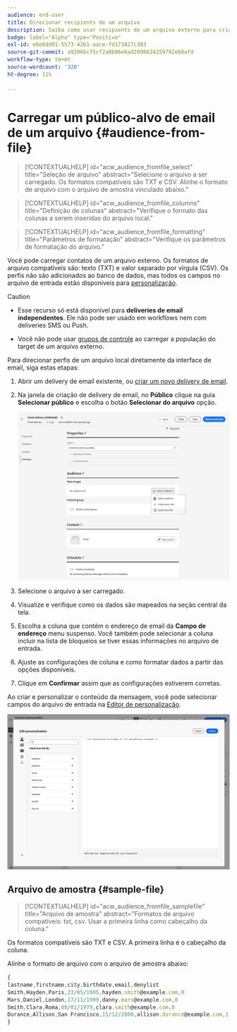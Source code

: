 ```yaml
---
audience: end-user
title: Direcionar recipients de um arquivo
description: Saiba como usar recipients de um arquivo externo para criar seu público-alvo de email
badge: label="Alpha" type="Positive"
exl-id: e6e0dd01-5573-4261-aace-fd173827c383
source-git-commit: a92066cf5cf2a8b86ebad2098624259792eb8afd
workflow-type: tm+mt
source-wordcount: '320'
ht-degree: 11%

---
```


# Carregar um público-alvo de email de um arquivo {#audience-from-file}

>[!CONTEXTUALHELP]
>id="acw_audience_fromfile_select"
>title="Seleção de arquivo"
>abstract="Selecione o arquivo a ser carregado. Os formatos compatíveis são TXT e CSV. Alinhe o formato de arquivo com o arquivo de amostra vinculado abaixo."

>[!CONTEXTUALHELP]
>id="acw_audience_fromfile_columns"
>title="Definição de colunas"
>abstract="Verifique o formato das colunas a serem inseridas do arquivo local."

>[!CONTEXTUALHELP]
>id="acw_audience_fromfile_formatting"
>title="Parâmetros de formatação"
>abstract="Verifique os parâmetros de formatação do arquivo."

Você pode carregar contatos de um arquivo externo. Os formatos de arquivo compatíveis são: texto (TXT) e valor separado por vírgula (CSV). Os perfis não são adicionados ao banco de dados, mas todos os campos no arquivo de entrada estão disponíveis para [personalização](../personalization/gs-personalization.md).

>[!CAUTION]
>
>* Esse recurso só está disponível para **deliveries de email independentes**. Ele não pode ser usado em workflows nem com deliveries SMS ou Push.
>
>* Você não pode usar [grupos de controle](control-group.md) ao carregar a população do target de um arquivo externo.



Para direcionar perfis de um arquivo local diretamente da interface de email, siga estas etapas:

1. Abrir um delivery de email existente, ou [criar um novo delivery de email](../email/create-email.md).
1. Na janela de criação de delivery de email, no **Público** clique na guia **Selecionar público** e escolha o botão **Selecionar do arquivo** opção.

   ![](assets/select-from-file.png)

1. Selecione o arquivo a ser carregado.
1. Visualize e verifique como os dados são mapeados na seção central da tela.
1. Escolha a coluna que contém o endereço de email da **Campo de endereço** menu suspenso. Você também pode selecionar a coluna incluir na lista de bloqueios se tiver essas informações no arquivo de entrada.
1. Ajuste as configurações de coluna e como formatar dados a partir das opções disponíveis.
1. Clique em **Confirmar** assim que as configurações estiverem corretas.

Ao criar e personalizar o conteúdo da mensagem, você pode selecionar campos do arquivo de entrada na [Editor de personalização](../personalization/gs-personalization.md).

![](assets/select-external-perso.png)


## Arquivo de amostra {#sample-file}

>[!CONTEXTUALHELP]
>id="acw_audience_fromfile_samplefile"
>title="Arquivo de amostra"
>abstract="Formatos de arquivo compatíveis: txt, csv. Usar a primeira linha como cabeçalho da coluna."

Os formatos compatíveis são TXT e CSV. A primeira linha é o cabeçalho da coluna.

Alinhe o formato de arquivo com o arquivo de amostra abaixo:

```javascript
{
lastname,firstname,city,birthdate,email,denylist
Smith,Hayden,Paris,23/05/1985,hayden.smith@example.com,0
Mars,Daniel,London,17/11/1999,danny.mars@example.com,0
Smith,Clara,Roma,08/02/1979,clara.smith@example.com,0
Durance,Allison,San Francisco,15/12/2000,allison.durance@example.com,1
}
```
